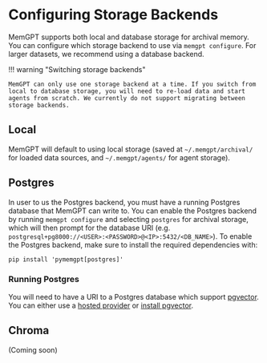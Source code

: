 # Configuring Storage Backends
MemGPT supports both local and database storage for archival memory. You can configure which storage backend to use via `memgpt configure`. For larger datasets, we recommend using a database backend.

!!! warning "Switching storage backends"

    MemGPT can only use one storage backend at a time. If you switch from local to database storage, you will need to re-load data and start agents from scratch. We currently do not support migrating between storage backends.

## Local
MemGPT will default to using local storage (saved at `~/.memgpt/archival/` for loaded data sources, and `~/.memgpt/agents/` for agent storage).

## Postgres
In user to us the Postgres backend, you must have a running Postgres database that MemGPT can write to. You can enable the Postgres backend by running `memgpt configure` and selecting `postgres` for archival storage, which will then prompt for the database URI (e.g. `postgresql+pg8000://<USER>:<PASSWORD>@<IP>:5432/<DB_NAME>`). To enable the Postgres backend, make sure to install the required dependencies with:
```
pip install 'pymemgpt[postgres]'
```

### Running Postgres
You will need to have a URI to a Postgres database which support [pgvector](https://github.com/pgvector/pgvector). You can either use a [hosted provider](https://github.com/pgvector/pgvector/issues/54) or [install pgvector](https://github.com/pgvector/pgvector#installation).


## Chroma
(Coming soon)
